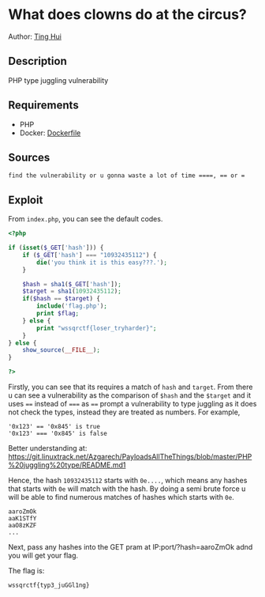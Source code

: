 # What does clowns do at the circus?

Author: [Ting Hui](https://github.com/ChanTingHui)

## Description

PHP type juggling vulnerability

## Requirements

- PHP
- Docker: [Dockerfile](./Dockerfile)

## Sources

```
find the vulnerability or u gonna waste a lot of time ====, == or =
```

## Exploit
From `index.php`, you can see the default codes.

```php
<?php

if (isset($_GET['hash'])) {
    if ($_GET['hash'] === "10932435112") {
        die('you think it is this easy???.');
    }

    $hash = sha1($_GET['hash']);
    $target = sha1(10932435112);
    if($hash == $target) {
        include('flag.php');
        print $flag;
    } else {
        print "wssqrctf{loser_tryharder}";
    }
} else {
    show_source(__FILE__);
}

?>
```
Firstly, you can see that its requires a match of `hash` and `target`. From there u can see a vulnerability as the comparison of `$hash` and the `$target` and it uses `==` instead of `===` as `==` prompt a vulnerability to type juggling as it does not check the types, instead they are treated as numbers.
For example,
```
'0x123' == '0x845' is true
'0x123' === '0x845' is false
```
Better understanding at:
https://git.linuxtrack.net/Azgarech/PayloadsAllTheThings/blob/master/PHP%20juggling%20type/README.md1

Hence, the hash `10932435112` starts with `0e....`, which means any hashes that starts with `0e` will match with the hash. By doing a semi brute force u will be able to find numerous matches of hashes which starts with `0e`.

```
aaroZmOk
aaK1STfY
aaO8zKZF
...
```
Next, pass any hashes into the GET pram at IP:port/?hash=aaroZmOk adnd you will get your flag.
<br />

The flag is:
```
wssqrctf{typ3_juGGl1ng}
```
